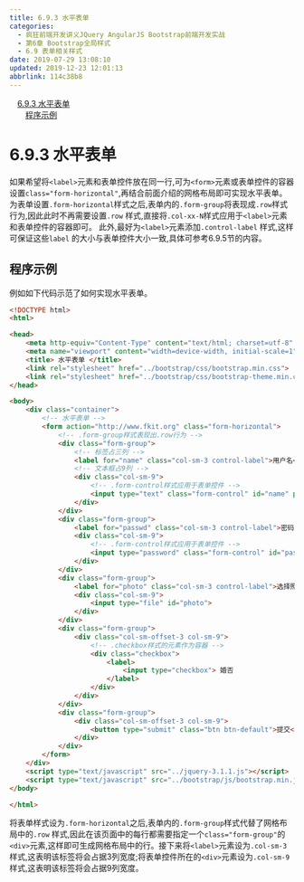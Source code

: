 ```yaml
---
title: 6.9.3 水平表单
categories: 
  - 疯狂前端开发讲义JQuery AngularJS Bootstrap前端开发实战
  - 第6章 Bootstrap全局样式
  - 6.9 表单相关样式
date: 2019-07-29 13:08:10
updated: 2019-12-23 12:01:13
abbrlink: 114c38b8
---
```

<div id='my_toc'><a href="/JavaReadingNotes/114c38b8/#6-9-3-水平表单" class="header_1">6.9.3 水平表单</a>&nbsp;<br><a href="/JavaReadingNotes/114c38b8/#程序示例" class="header_2">程序示例</a>&nbsp;<br></div>
<style>.header_1{margin-left: 1em;}.header_2{margin-left: 2em;}.header_3{margin-left: 3em;}.header_4{margin-left: 4em;}.header_5{margin-left: 5em;}.header_6{margin-left: 6em;}</style>
<!--more-->
<script>if (navigator.platform.search('arm')==-1){document.getElementById('my_toc').style.display = 'none';}var e,p = document.getElementsByTagName('p');while (p.length>0) {e = p[0];e.parentElement.removeChild(e);}</script>

<!--end-->
<!--SSTStart-->
# 6.9.3 水平表单 #
如果希望将`<label>`元素和表单控件放在同一行,可为`<form>`元素或表单控件的容器设置`class="form-horizontal"`,再结合前面介绍的网格布局即可实现水平表单。
为表单设置`.form-horizontal`样式之后,表单内的`.form-group`将表现成`.row`样式行为,因此此时不再需要设置`.row` 样式,直接将`.col-xx-N`样式应用于`<label>`元素和表单控件的容器即可。
此外,最好为`<label>`元素添加`.control-label` 样式,这样可保证这些`label` 的大小与表单控件大小一致,具体可参考6.9.5节的内容。
## 程序示例 ##
例如如下代码示范了如何实现水平表单。
```html
<!DOCTYPE html>
<html>

<head>
    <meta http-equiv="Content-Type" content="text/html; charset=utf-8" />
    <meta name="viewport" content="width=device-width, initial-scale=1">
    <title> 水平表单 </title>
    <link rel="stylesheet" href="../bootstrap/css/bootstrap.min.css">
    <link rel="stylesheet" href="../bootstrap/css/bootstrap-theme.min.css">
</head>

<body>
    <div class="container">
        <!-- 水平表单 -->
        <form action="http://www.fkit.org" class="form-horizontal">
            <!-- .form-group样式表现出.row行为 -->
            <div class="form-group">
                <!-- 标签占三列 -->
                <label for="name" class="col-sm-3 control-label">用户名</label>
                <!-- 文本框占9列 -->
                <div class="col-sm-9">
                    <!-- .form-control样式应用于表单控件 -->
                    <input type="text" class="form-control" id="name" placeholder="用户名">
                </div>
            </div>
            <div class="form-group">
                <label for="passwd" class="col-sm-3 control-label">密码</label>
                <div class="col-sm-9">
                    <!-- .form-control样式应用于表单控件 -->
                    <input type="password" class="form-control" id="passwd" placeholder="密码">
                </div>
            </div>
            <div class="form-group">
                <label for="photo" class="col-sm-3 control-label">选择照片上传</label>
                <div class="col-sm-9">
                    <input type="file" id="photo">
                </div>
            </div>
            <div class="form-group">
                <div class="col-sm-offset-3 col-sm-9">
                    <!-- .checkbox样式的元素作为容器 -->
                    <div class="checkbox">
                        <label>
                            <input type="checkbox"> 婚否
                        </label>
                    </div>
                </div>
            </div>
            <div class="form-group">
                <div class="col-sm-offset-3 col-sm-9">
                    <button type="submit" class="btn btn-default">提交</button>
                </div>
            </div>
        </form>
    </div>
    <script type="text/javascript" src="../jquery-3.1.1.js"></script>
    <script type="text/javascript" src="../bootstrap/js/bootstrap.min.js"></script>
</body>

</html>
```
将表单样式设为`.form-horizontal`之后,表单内的`.form-group`样式代替了网格布局中的`.row` 样式,因此在该页面中的每行都需要指定一个`class="form-group"`的`<div>`元素,这样即可生成网格布局中的行。接下来将`<label>`元素设为`.col-sm-3`样式,这表明该标签将会占据3列宽度;将表单控件所在的`<div>`元素设为`.col-sm-9`样式,这表明该标签将会占据9列宽度。
<!--SSTStop-->

